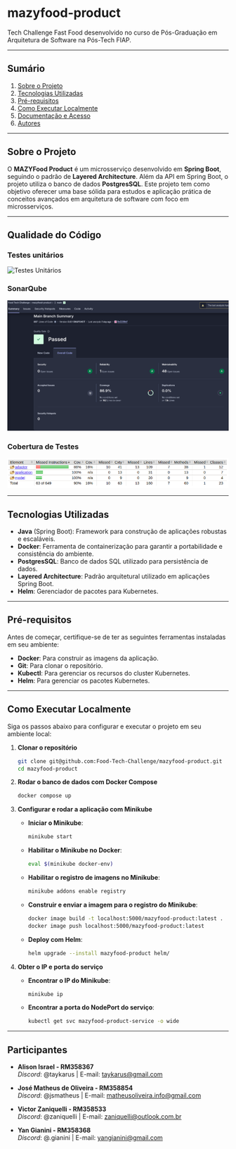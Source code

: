 # mazyfood-product

Tech Challenge Fast Food desenvolvido no curso de Pós-Graduação em Arquitetura de Software na Pós-Tech FIAP.

---

## Sumário

1. [Sobre o Projeto](#sobre-o-projeto)
2. [Tecnologias Utilizadas](#tecnologias-utilizadas)
3. [Pré-requisitos](#pré-requisitos)
4. [Como Executar Localmente](#como-executar-localmente)
5. [Documentação e Acesso](#documentação-e-acesso)
6. [Autores](#autores)

---

## Sobre o Projeto

O **MAZYFood Product** é um microsserviço desenvolvido em **Spring Boot**, seguindo o padrão de **Layered Architecture**.
Além da API em Spring Boot, o projeto utiliza o banco de dados **PostgresSQL**. 
Este projeto tem como objetivo oferecer uma base sólida para estudos e aplicação prática
de conceitos avançados em arquitetura de software com foco em microsserviços.

---

## Qualidade do Código

### Testes unitários
![Testes Unitários](./assets/testes.png)

### SonarQube
![Sonar_1](./assets/sonar.png)

### Cobertura de Testes
![Cobertura de Testes](./assets/jacoco.png)

---


## Tecnologias Utilizadas

- **Java** (Spring Boot): Framework para construção de aplicações robustas e escaláveis.
- **Docker**: Ferramenta de containerização para garantir a portabilidade e consistência do ambiente.
- **PostgresSQL**: Banco de dados SQL utilizado para persistência de dados.
- **Layered Architecture**: Padrão arquitetural utilizado em aplicações Spring Boot.
- **Helm**: Gerenciador de pacotes para Kubernetes.

---

## Pré-requisitos

Antes de começar, certifique-se de ter as seguintes ferramentas instaladas em seu ambiente:

- **Docker**: Para construir as imagens da aplicação.
- **Git**: Para clonar o repositório.
- **Kubectl**: Para gerenciar os recursos do cluster Kubernetes.
- **Helm**: Para gerenciar os pacotes Kubernetes.

---

## Como Executar Localmente

Siga os passos abaixo para configurar e executar o projeto em seu ambiente local:

1. **Clonar o repositório**
   ```bash
   git clone git@github.com:Food-Tech-Challenge/mazyfood-product.git
   cd mazyfood-product
   ```

2. **Rodar o banco de dados com Docker Compose**
   ```bash
   docker compose up
   ```

3. **Configurar e rodar a aplicação com Minikube**
    - **Iniciar o Minikube**:
      ```bash
      minikube start
      ```

    - **Habilitar o Minikube no Docker**:
      ```bash
      eval $(minikube docker-env)
      ```

    - **Habilitar o registro de imagens no Minikube**:
      ```bash
      minikube addons enable registry
      ```

    - **Construir e enviar a imagem para o registro do Minikube**:
      ```bash
      docker image build -t localhost:5000/mazyfood-product:latest .
      docker image push localhost:5000/mazyfood-product:latest
      ```

    - **Deploy com Helm**:
      ```bash
      helm upgrade --install mazyfood-product helm/
      ```

4. **Obter o IP e porta do serviço**
    - **Encontrar o IP do Minikube**:
      ```bash
      minikube ip
      ```
    - **Encontrar a porta do NodePort do serviço**:
      ```bash
      kubectl get svc mazyfood-product-service -o wide
      ```

---

## Participantes

- **Alison Israel - RM358367**  
  *Discord*: @taykarus | E-mail: taykarus@gmail.com

- **José Matheus de Oliveira - RM358854**  
  *Discord*: @jsmatheus | E-mail: matheusoliveira.info@gmail.com

- **Victor Zaniquelli - RM358533**  
  *Discord*: @zaniquelli | E-mail: zaniquelli@outlook.com.br

- **Yan Gianini - RM358368**  
  *Discord*: @.gianini | E-mail: yangianini@gmail.com